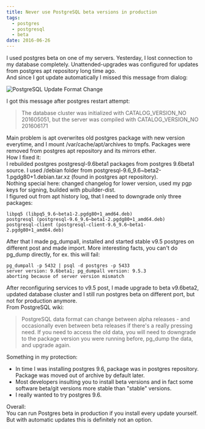 ```yaml
---
title: Never use PostgreSQL beta versions in production
tags:
  - postgres
  - postgresql
  - beta
date: 2016-06-26
---
```

I used postgres beta on one of my servers. Yesterday, I lost connection to my database completely. Unattended-upgrades was configured for updates from postgres apt repository long time ago.  
And since I got update automatically I missed this message from dialog:

![PostgreSQL Update Format Change]({{site.url}}/images/post-images/postgres-update.png)

I got this message after postgres restart attempt:

> The database cluster was initialized with CATALOG_VERSION_NO 201605051, but the server was compiled with CATALOG_VERSION_NO 201606171<!--more--> 
  
Main problem is apt overwrites old postgres package with new version everytime, and I mount /var/cache/apt/archives to tmpfs. Packages were removed from postgres apt repository and its mirrors ether.  
How I fixed it:  
I rebuilded postgres postgresql-9.6beta1 packages from postgres 9.6beta1 source. I used /debian folder from postgresql-9.6_9.6~beta2-1.pgdg80+1.debian.tar.xz (found in postgres apt repository).  
Nothing special here: changed changelog for lower version, used my pgp keys for signing, builded with pbuilder-dist.  
I figured out from apt history log, that I need to downgrade only three packages:

```
libpq5 (libpq5_9.6~beta1-2.pgdg80+1_amd64.deb)
postgresql (postgresql-9.6_9.6~beta1-2.pgdg80+1_amd64.deb)
postgresql-client (postgresql-client-9.6_9.6~beta1-2.pgdg80+1_amd64.deb)
```
After that I made pg_dumpall, installed and started stable v9.5 postgres on different post and made import. 
More interesting facts, you can't do pg_dump directly, for ex. this will fail:

```
pg_dumpall -p 5432 | psql -d postgres -p 5433
server version: 9.6beta1; pg_dumpall version: 9.5.3
aborting because of server version mismatch
```

After reconfiguring services to v9.5 post, I made upgrade to beta v9.6beta2, updated database cluster and I still run postgres beta on different port, but not for production anymore.  
From PostgreSQL wiki:  
    
> PostgreSQL data format can change between alpha releases - and occasionally even between beta releases if there's a really pressing need.
> If you need to access the old data, you will need to downgrade to the package version you were running before, pg_dump the data, and upgrade again.

Something in my protection:

* In time I was installing postgres 9.6, package was in postgres repository. Package was moved out of archive by default later.
* Most developers insulting you to install beta versions and in fact some software beta/git versions more stable than "stable" versions.
* I really wanted to try postgres 9.6.

Overall:  
You can run Postgres beta in production if you install every update yourself. But with automatic updates this is definitely not an option.
    


